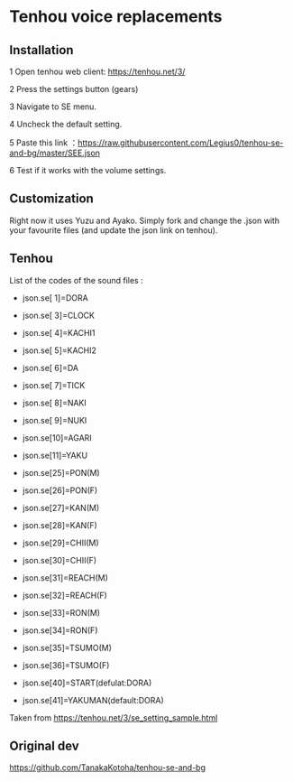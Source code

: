 # Tenhou voice replacements

## Installation

1   Open tenhou web client: https://tenhou.net/3/

2   Press the settings button (gears)

3   Navigate to SE menu.

4   Uncheck the default setting.

5   Paste this link ：https://raw.githubusercontent.com/Legius0/tenhou-se-and-bg/master/SEE.json

6   Test if it works with the volume settings.


## Customization

Right now it uses Yuzu and Ayako. Simply fork and change the .json with your favourite files (and update the json link on tenhou).

## Tenhou

List of the codes of the sound files :

- json.se[ 1]=DORA
- json.se[ 3]=CLOCK
- json.se[ 4]=KACHI1
- json.se[ 5]=KACHI2
- json.se[ 6]=DA
- json.se[ 7]=TICK
- json.se[ 8]=NAKI
- json.se[ 9]=NUKI
- json.se[10]=AGARI
- json.se[11]=YAKU

- json.se[25]=PON(M)
- json.se[26]=PON(F)
- json.se[27]=KAN(M)
- json.se[28]=KAN(F)
- json.se[29]=CHII(M)
- json.se[30]=CHII(F)
- json.se[31]=REACH(M)
- json.se[32]=REACH(F)
- json.se[33]=RON(M)
- json.se[34]=RON(F)
- json.se[35]=TSUMO(M)
- json.se[36]=TSUMO(F)

- json.se[40]=START(defulat:DORA)
- json.se[41]=YAKUMAN(default:DORA)

Taken from https://tenhou.net/3/se_setting_sample.html

## Original dev
https://github.com/TanakaKotoha/tenhou-se-and-bg
